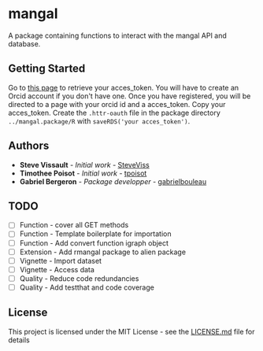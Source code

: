 # mangal

A package containing functions to interact with the mangal API and database.

## Getting Started

Go to [this page](https://poisotlab.biol.umontreal.ca/auth) to retrieve your acces_token. You will have to create an Orcid account if you don't have one. Once you have registered, you will be directed to a page with your orcid id and a acces_token. Copy your acces_token. Create the ```.httr-oauth``` file in the package directory ```../mangal.package/R``` with ```saveRDS('your acces_token')```.

## Authors

* **Steve Vissault** - *Initial work* - [SteveViss](https://github.com/SteveViss)
* **Timothee Poisot** - *Initial work* - [tpoisot](https://github.com/tpoisot)
* **Gabriel Bergeron** - *Package developper* - [gabrielbouleau](https://github.com/gabrielbouleau)

## TODO

- [ ] Function - cover all GET methods
- [ ] Function - Template boilerplate for importation
- [ ] Function - Add convert function igraph object
- [ ] Extension - Add rmangal package to alien package
- [ ] Vignette - Import dataset
- [ ] Vignette - Access data
- [ ] Quality - Reduce code redundancies
- [ ] Quality - Add testthat and code coverage

## License

This project is licensed under the MIT License - see the [LICENSE.md](LICENSE.md) file for details
